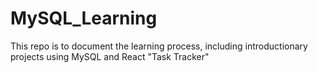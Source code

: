 # MySQL_Learning
This repo is to document the learning process, including introductionary projects using MySQL and React "Task Tracker"
